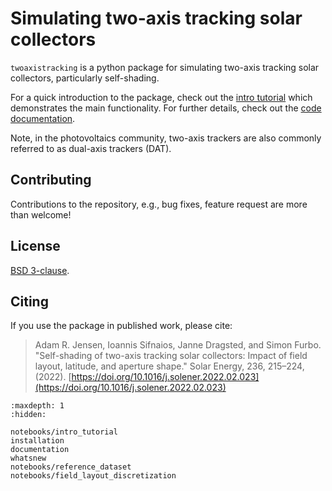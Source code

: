 # Simulating two-axis tracking solar collectors

`twoaxistracking` is a python package for simulating two-axis tracking solar collectors, particularly self-shading.

For a quick introduction to the package, check out the [intro tutorial](../notebooks/intro_tutorial) which demonstrates the main functionality. For further details, check out the [code documentation](../documentation).

Note, in the photovoltaics community, two-axis trackers are also commonly referred to as dual-axis trackers (DAT).


## Contributing
Contributions to the repository, e.g., bug fixes, feature request are more than welcome!


## License
[BSD 3-clause](https://github.com/AdamRJensen/twoaxistracking/blob/main/LICENSE).


## Citing
If you use the package in published work, please cite:
> Adam R. Jensen, Ioannis Sifnaios, Janne Dragsted, and Simon Furbo. "Self-shading of two-axis
> tracking solar collectors: Impact of field layout, latitude, and aperture shape." Solar
> Energy, 236, 215–224, (2022). [https://doi.org/10.1016/j.solener.2022.02.023](https://doi.org/10.1016/j.solener.2022.02.023)


```{toctree}
:maxdepth: 1
:hidden:

notebooks/intro_tutorial
installation
documentation
whatsnew
notebooks/reference_dataset
notebooks/field_layout_discretization
```
